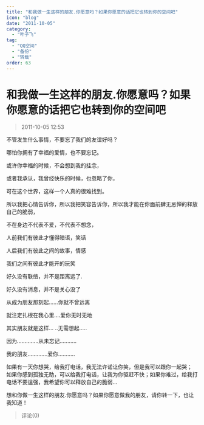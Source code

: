 ```yaml
---
title: "和我做一生这样的朋友.你愿意吗？如果你愿意的话把它也转到你的空间吧"
icon: "blog"
date: "2011-10-05"
category:
  - "叶子飞"
tag:
  - "QQ空间"
  - "备份"
  - "转载"
order: 63
---
```

# 和我做一生这样的朋友.你愿意吗？如果你愿意的话把它也转到你的空间吧
> 2011-10-05 12:53


不管发生什么事情，不要忘了我们的友谊好吗？  
  
哪怕你拥有了幸福的爱情，也不要忘记。  
  
或许你幸福的时候，不会想到我的挂念，  
  
或者我承认，我曾经快乐的时候，也忽略了你，  
  
可在这个世界，这样一个人真的很难找到。  
  
所以我把心情告诉你，所以我把笑容告诉你，所以我才能在你面前肆无忌惮的释放自己的脆弱，  
  
不在身边不代表不爱，不代表不想念，  
  
人前我们有彼此才懂得暗语，笑话  
  
人后我们有彼此之间的故事，情感  
  
我们之间有彼此才能开的玩笑  
  
好久没有联络，并不是距离远了.  
  
好久没有消息，并不是关心没了  
  
从成为朋友那刻起……你就不曾远离  
  
就注定扎根在我心里….爱你无时无地  
  
其实朋友就是这样… ..无需想起…..  
  
因为…………..从未忘记...........  
  
我的朋友………….爱你...........  
  
如果有一天你想哭，给我打电话，我无法许诺让你笑，但是我可以跟你一起哭； 如果你感到孤独无助，可以给我打电话，让我为你驱赶不快；如果你难过，给我打电话不要逞强，我希望你可以释放自己的脆弱…  
  
想和你做一生这样的朋友.你愿意吗？如果你愿意做我的朋友，请你转一下，也让我知道！
> 评论(0)

